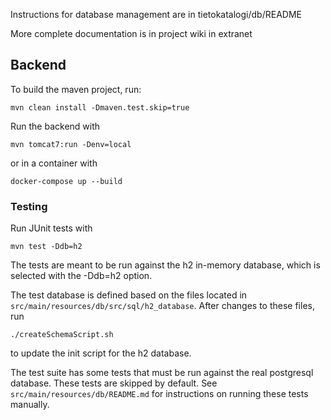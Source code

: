 Instructions for database management are in tietokatalogi/db/README

More complete documentation is in project wiki in extranet


## Backend
To build the maven project, run:
```
mvn clean install -Dmaven.test.skip=true
```

Run the backend with
```
mvn tomcat7:run -Denv=local
```

or in a container with
```
docker-compose up --build
```

### Testing
Run JUnit tests with
```
mvn test -Ddb=h2
```
The tests are meant to be run against the h2 in-memory database, which is selected with the -Ddb=h2 option.

The test database is defined based on the files located in `src/main/resources/db/src/sql/h2_database`.
After changes to these files, run 
```
./createSchemaScript.sh
```
to update the init script for the h2 database.

The test suite has some tests that must be run against the real postgresql database. These tests are skipped by default.
See `src/main/resources/db/README.md` for instructions on running these tests manually.